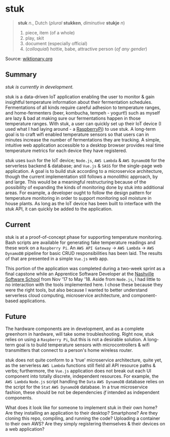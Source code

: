# stuk

> **stuk** _n_., Dutch (_plural_ **stukken**, _diminutive_ **stukje** _n_)
> 1. piece, item (of a whole)
> 1. play, skit
> 1. document (especially official)
> 1. (_colloquial_) hottie, babe, attractive person (_of any gender_)

Source: [wiktionary.org](https://en.wiktionary.org/wiki/stuk)
## Summary
_stuk is currently in development._

stuk is a data-driven IoT application enabling the user to monitor & gain insightful temperature information about their fermentation schedules. Fermentations of all kinds require careful adhesion to temperature ranges, and home-fermenters (beer, kombucha, tempeh - yogurt!) such as myself are lazy & bad at making sure our fermentations happen in those temperature ranges. With stuk, a user can quickly set up their IoT device (I used what I had laying around - a [RaspberryPi](https://www.raspberrypi.org)) to use stuk. A long-term goal is to craft wifi enabled temperature sensors so that users can in minutes increase the number of fermentations they are tracking. A simple, intuitive web application accessible to a desktop browser provides real time temperature metrics for each device they have registered.

stuk uses `bash` for the IoT device; `Node.js`, `AWS Lambda` & `AWS DynamoDB` for the serverless backend & database; and `Vue.js` & `SASS` for the single-page web application. A goal is to build stuk according to a microservice architecture, though the current implementation still follows a monolithic approach, by and large. This would be a meaningful restructuring because of the possibility of expanding the kinds of monitoring done by stuk into additional areas. For example, a developer ought to follow the design pattern for temperature monitoring in order to support monitoring soil moisture in house plants. As long as the IoT device has been built to interface with the stuk API, it can quickly be added to the application.


## Current
stuk is at a proof-of-concept phase for supporting temperature monitoring. Bash scripts are available for generating fake temperature readings and these work on a `Raspberry Pi`.  An `AWS API Gateway` -> `AWS Lambda` -> `AWS DynamoDB` pipeline for basic CRUD responsibilities has been laid. The results of that are presented in a simple `Vue.js` web app.

This portion of the application was completed during a two-week sprint as a final capstone while an Apprentice Software Developer at the [Nashville Software School](https://www.nashvillesoftwareschool.com) from Nov '17 to May '18. Aside from `Node.js`, I had little to no interaction with the tools implemented here. I chose these because they were the right tools, but also because I wanted to better understand serverless cloud computing, microservice architecture, and component-based applications.

## Future
The hardware components are in development, and as a complete greenhorn in hardware, will take some troubleshooting. Right now, stuk relies on using a `Raspberry Pi`, but this is not a desirable solution. A long-term goal is to build temperature sensors with microcontrollers & wifi transmitters that connect to a person's home wireless router.

stuk does not quite conform to a 'true' microservice architecture, quite yet, as the serverless `AWS Lambda` functions still field all API resource paths & verbs; furthermore, the `Vue.js` application does not break out each UI component into totally discrete, independent resources. For example, the `AWS Lambda` `Node.js` script handling the `Data` `AWS DynamoDB` database relies on the script for the `Stat` `AWS DynamoDB` database. In a true microservice fashion, these should be not be dependencies _if_ intended as independent components.

What does it look like for someone to implement stuk in their own home? Are they installing an application to their desktop? Smartphone? Are they cloning this repo, compiling, and running the code? Uploading a container to their own AWS? Are they simply registering themselves & their devices on a web application?
